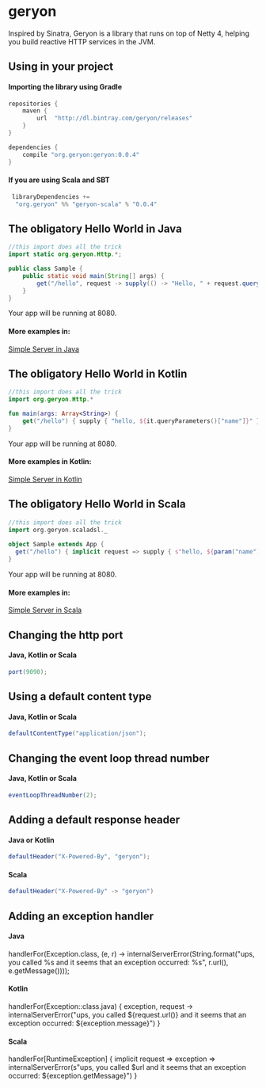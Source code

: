 # geryon
Inspired by Sinatra, Geryon is a library that runs on top of Netty 4, helping you build reactive HTTP services in the JVM.

## Using in your project

#### Importing the library using Gradle
```groovy
repositories {
    maven {
        url  "http://dl.bintray.com/geryon/releases"
    }
}

dependencies {
    compile "org.geryon:geryon:0.0.4"
}
```

#### If you are using Scala and SBT

```scala
 libraryDependencies +=
  "org.geryon" %% "geryon-scala" % "0.0.4"
```

## The obligatory Hello World in Java


```java
//this import does all the trick
import static org.geryon.Http.*;

public class Sample {
    public static void main(String[] args) {
        get("/hello", request -> supply(() -> "Hello, " + request.queryParameters().get("name")));
    }
}
```

Your app will be running at 8080.

#### More examples in:

[Simple Server in Java](https://github.com/gabfssilva/geryon/tree/master/examples/src/main/java/org/geryon/examples/SimpleServer.java)

## The obligatory Hello World in Kotlin

```kotlin
//this import does all the trick
import org.geryon.Http.*

fun main(args: Array<String>) {
    get("/hello") { supply { "hello, ${it.queryParameters()["name"]}" } }
}
```

Your app will be running at 8080.

#### More examples in Kotlin:
[Simple Server in Kotlin](https://github.com/gabfssilva/geryon/tree/master/kotlin-examples/src/main/kotlin/org/geryon/examples/kotlin/SimpleServer.kt)

## The obligatory Hello World in Scala

```scala
//this import does all the trick
import org.geryon.scaladsl._
  
object Sample extends App {
  get("/hello") { implicit request => supply { s"hello, ${param("name")}}" } }
}
```

Your app will be running at 8080.

#### More examples in:
[Simple Server in Scala](https://github.com/gabfssilva/geryon/tree/master/scala-examples/src/main/scala/org/geryon/examples/scaladsl/SimpleServer.scala)

## Changing the http port

#### Java, Kotlin or Scala
```java
port(9090);
```

## Using a default content type

#### Java, Kotlin or Scala
```java
defaultContentType("application/json");
```

## Changing the event loop thread number

#### Java, Kotlin or Scala
```java
eventLoopThreadNumber(2);
```

## Adding a default response header

#### Java or Kotlin
```java
defaultHeader("X-Powered-By", "geryon");
```

#### Scala
```scala
defaultHeader("X-Powered-By" -> "geryon")
```

## Adding an exception handler

#### Java
handlerFor(Exception.class, (e, r) -> internalServerError(String.format("ups, you called %s and it seems that an exception occurred: %s", r.url(), e.getMessage())));

#### Kotlin
handlerFor(Exception::class.java) { exception, request ->
  internalServerError("ups, you called ${request.url()} and it seems that an exception occurred: ${exception.message}")
}

#### Scala
handlerFor[RuntimeException] { implicit request => exception =>
  internalServerError(s"ups, you called $url and it seems that an exception occurred: ${exception.getMessage}")
}